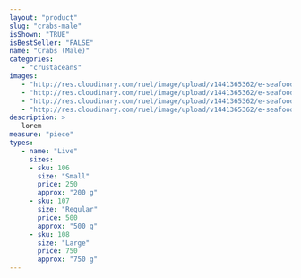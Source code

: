 ```yaml
---
layout: "product"
slug: "crabs-male"
isShown: "TRUE"
isBestSeller: "FALSE"
name: "Crabs (Male)"
categories:
   - "crustaceans"
images:
   - "http://res.cloudinary.com/ruel/image/upload/v1441365362/e-seafoods/crab-male.jpg"
   - "http://res.cloudinary.com/ruel/image/upload/v1441365362/e-seafoods/crab-male1.jpg"
   - "http://res.cloudinary.com/ruel/image/upload/v1441365362/e-seafoods/crab-male2.jpg"
   - "http://res.cloudinary.com/ruel/image/upload/v1441365362/e-seafoods/crab-male3.jpg"
description: >
   lorem
measure: "piece"
types: 
   - name: "Live"
     sizes: 
     - sku: 106
       size: "Small"
       price: 250
       approx: "200 g"
     - sku: 107
       size: "Regular"
       price: 500
       approx: "500 g"
     - sku: 108
       size: "Large"
       price: 750
       approx: "750 g"
---
```

